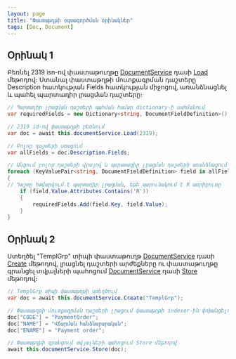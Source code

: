 ```yaml
---
layout: page
title: "Փաստաթղթի օգտագործման օրինակներ" 
tags: [Doc, Document]
---
```


## Օրինակ 1

Բեռնել 2319 isn-ով փաստաթուղթը [DocumentService](../services/IDocumentService.md) դասի [Load](../services/IDocumentService.md#load) մեթոդով։ Ստանալ փաստաթղթի մուտքագրման դաշտերը Description հատկության  Fields հատկության միջոցով, առանձնացնել և պահել պարտադիր լրացման դաշտերը։

```c#
// Պարտադիր լրացման դաշտերի պահման համար dictionary-ի սահմանում
var requiredFields = new Dictionary<string, DocumentFieldDefinition>();

// 2319 id-ով փաստաթղթի բեռնում
var doc = await this.documentService.Load(2319);

// Բոլոր դաշտերի ստացում
var allFields = doc.Description.Fields;

// Անցում բոլոր դաշտերի վրայով և պարատադիր լրացման դաշտերի առանձնացում
foreach (KeyValuePair<string, DocumentFieldDefinition> field in allFields)
{
// Դաշտը համարվում է պարտադիր լրացման, եթե պարունակում է R ատրիբուտը
    if (field.Value.Attributes.Contains('R'))
    {
        requiredFields.Add(field.Key, field.Value);
    }
}
```

## Օրինակ 2

Ստեղծել "TemplGrp" տիպի փաստաթուղթ [DocumentService](../services/IDocumentService.md) դասի [Create](../services/IDocumentService.md#create) մեթոդով, լրացնել դաշտերի արժեքները ու փաստաթուղթը գրանցել տվյալների պահոցում [DocumentService](../services/IDocumentService.md) դասի [Store](../services/IDocumentService.md#store) մեթոդով։

```c#
// TemplGrp տիպի փաստաթղթի ստեղծում
var doc = await this.documentService.Create("TemplGrp");

// Փաստաթղթի մուտքագրման դաշտերի լրացում փաստաթղթի indexer-ին փոխանցելով դաշտի ներքին անունը և վերագրելով անհրաժեշտ արժեքը
doc["CODE"] = "PaymentOrder";
doc["NAME"] = "Վճարման հանձնարարական";
doc["ENAME"] = "Payment order";

// Փաստաթղթի գրանցում տվյալների պահոցում Store մեթոդով
await this.documentService.Store(doc);
```
